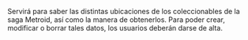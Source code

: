 
Servirá para saber las distintas ubicaciones de los coleccionables de la saga Metroid, así como la manera de obtenerlos.
Para poder crear, modificar o borrar tales datos, los usuarios deberán darse de alta.
